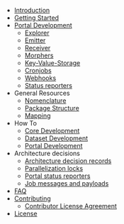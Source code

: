 - [Introduction](/)
- [Getting Started](/getting-started.md)
- [Portal Development](/portal-development/001-portal.md)
    - [Explorer](/portal-development/002-explorer.md)
    - [Emitter](/portal-development/003-emitter.md)
    - [Receiver](/portal-development/004-receiver.md)
    - [Morphers](/portal-development/005-morphers.md)
    - [Key-Value-Storage](/portal-development/006-key-value-storage.md)
    - [Cronjobs](/portal-development/007-cronjobs.md)
    - [Webhooks](/portal-development/008-webhooks.md)
    - [Status reporters](/portal-development/009-status-reporting.md)
- General Resources
    - [Nomenclature](/general-resources/001-nomenclature.md)
    - [Package Structure](/general-resources/002-package-structure.md)
    - [Mapping](/general-resources/003-mapping.md)
- How To
    - [Core Development](/how-to/001-core-development.md)
    - [Dataset Development](/how-to/002-dataset-development.md)
    - [Portal Development](/how-to/003-portal-development.md)
- Architecture decisions
    - [Architecture decision records](/adr/2020-08-10-architecture-decision-records.md)
    - [Parallelization locks](/adr/2020-08-28-parallelization-locks.md)
    - [Portal status reporters](/adr/2020-10-15-portal-status-reporters.md)
    - [Job messages and payloads](/adr/2020-10-30-job-messages-and-payloads.md)
- [FAQ](/faq.md)
- [Contributing](/contributing.md)
    - [Contributor License Agreement](/cla.md)
- [License](/license.md)
